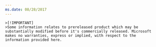 ```yaml
---
ms.date: 08/28/2017
---
```

	>[!IMPORTANT]
	>Some information relates to prereleased product which may be substantially modified before it's commercially released. Microsoft makes no warranties, express or implied, with respect to the information provided here.